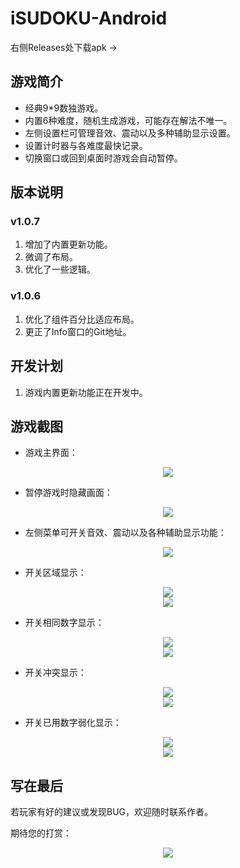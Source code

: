 # iSUDOKU-Android

右侧Releases处下载apk ->

## 游戏简介

- 经典9*9数独游戏。
- 内置6种难度，随机生成游戏，可能存在解法不唯一。
- 左侧设置栏可管理音效、震动以及多种辅助显示设置。
- 设置计时器与各难度最快记录。
- 切换窗口或回到桌面时游戏会自动暂停。

## 版本说明

### v1.0.7

1. 增加了内置更新功能。
2. 微调了布局。
3. 优化了一些逻辑。

### v1.0.6
1. 优化了组件百分比适应布局。
2. 更正了Info窗口的Git地址。

## 开发计划

1. 游戏内置更新功能正在开发中。

## 游戏截图

- 游戏主界面：

<div align="center">
  <img src="https://github.com/MRBLADEX/iSUDOKU-Android/blob/master/intro/play.jpg">
</div>

- 暂停游戏时隐藏画面：

<div align="center">
  <img src="https://github.com/MRBLADEX/iSUDOKU-Android/blob/master/intro/pause.jpg">
</div>

- 左侧菜单可开关音效、震动以及各种辅助显示功能：

<div align="center">
  <img src="https://github.com/MRBLADEX/iSUDOKU-Android/blob/master/intro/drawer.jpg">
</div>

- 开关区域显示：

<div align="center">
  <img src="https://github.com/MRBLADEX/iSUDOKU-Android/blob/master/intro/region_on.jpg">
</div>
<div align="center">
  <img src="https://github.com/MRBLADEX/iSUDOKU-Android/blob/master/intro/region_off.jpg">
</div>

- 开关相同数字显示：

<div align="center">
  <img src="https://github.com/MRBLADEX/iSUDOKU-Android/blob/master/intro/same_on.jpg">
</div>
<div align="center">
  <img src="https://github.com/MRBLADEX/iSUDOKU-Android/blob/master/intro/same_off.jpg">
</div>

- 开关冲突显示：

<div align="center">
  <img src="https://github.com/MRBLADEX/iSUDOKU-Android/blob/master/intro/conflict_on.jpg">
</div>
<div align="center">
  <img src="https://github.com/MRBLADEX/iSUDOKU-Android/blob/master/intro/conflict_off.jpg">
</div>

- 开关已用数字弱化显示：

<div align="center">
  <img src="https://github.com/MRBLADEX/iSUDOKU-Android/blob/master/intro/dull_on.jpg">
</div>
<div align="center">
  <img src="https://github.com/MRBLADEX/iSUDOKU-Android/blob/master/intro/dull_off.jpg">
</div>

## 写在最后

若玩家有好的建议或发现BUG，欢迎随时联系作者。

期待您的打赏：

<div align="center">
  <img src="https://github.com/MRBLADEX/iSUDOKU-Android/blob/master/intro/support_1.jpg">
</div>